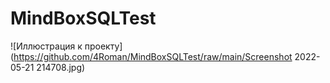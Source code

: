 # MindBoxSQLTest
![Иллюстрация к проекту](https://github.com/4Roman/MindBoxSQLTest/raw/main/Screenshot 2022-05-21 214708.jpg)
